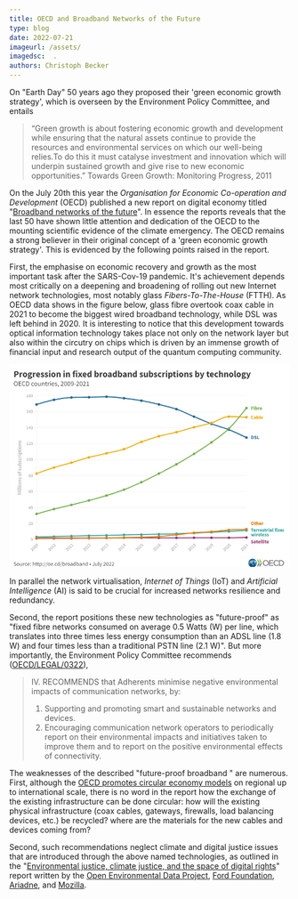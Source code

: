 ```yaml
---
title: OECD and Broadband Networks of the Future
type: blog
date: 2022-07-21
imageurl: /assets/
imagedsc:  .
authors: Christoph Becker
---
```


On "Earth Day" 50 years ago they proposed their 'green economic growth strategy', which is overseen by the Environment Policy Committee, and entails

> “Green growth is about fostering economic growth and development while ensuring that the natural assets continue to provide the resources and environmental services on which our well-being relies.To do this it must catalyse investment and innovation which will underpin sustained growth and give rise to new economic opportunities.” Towards Green Growth: Monitoring Progress, 2011

On the July 20th this year the *Organisation for Economic Co-operation and Development* (OECD) published a new report on digital economy titled "[Broadband networks of the future](https://www.oecd-ilibrary.org/science-and-technology/broadband-networks-of-the-future_755e2d0c-en)". In essence the reports reveals that the last 50 have shown little attention and dedication of the OECD to the mounting scientific evidence of the climate emergency. The OECD remains a strong believer in their original concept of a 'green economic growth strategy'. This is evidenced by the following points raised in the report.

First, the emphasise on economic recovery and growth as the most important task after the SARS-Cov-19 pandemic. It's achievement depends most critically on a deepening and broadening of rolling out new Internet network technologies, most notably glass *Fibers-To-The-House* (FTTH). As OECD data shows in the figure below, glass fibre overtook coax cable in 2021 to become the biggest wired broadband technology, while DSL was left behind in 2020. It is interesting to notice that this development towards optical information technology takes place not only on the network layer but also within the circutry on chips which is driven by an immense growth of financial input and research output of the quantum computing community.

![Communication Network in 3GPP_TSG_RAN_WG5_IOT](/assets/internet_governance/OECD_fibre.png?raw=true)

In parallel the network virtualisation, *Internet of Things* (IoT) and *Artificial Intelligence* (AI) is said to be crucial for increased networks resilience and redundancy.

Second, the report positions these new technologies as "future-proof" as "fixed fibre networks consumed on average 0.5 Watts (W) per line, which translates into three times less energy consumption than an ADSL line (1.8 W) and four times less than a traditional PSTN line (2.1 W)". But more importantly, the Environment Policy Committee recommends ([OECD/LEGAL/0322](https://legalinstruments.oecd.org/en/instruments/OECD-LEGAL-0322)),

> IV. RECOMMENDS that Adherents minimise negative environmental impacts of communication networks, by:
>   1. Supporting and promoting smart and sustainable networks and devices.
>   2. Encouraging communication network operators to periodically report on their environmental impacts and initiatives taken to improve them and to report on the positive environmental effects of connectivity.

The weaknesses of the described "future-proof broadband " are numerous. First, although the [OECD promotes circular economy models](https://www.oecd.org/env/waste/recircle.htm) on regional up to international scale, there is no word in the report how the exchange of the existing infrastructure can be done circular: how will the existing physical infrastructure (coax cables, gateways, firewalls, load balancing devices, etc.) be recycled? where are the materials for the new cables and devices coming from?

<!-- Second, the continued focus of the OECD on economic growth, no matter if linear or circular, is growing more alien from research efforts at academic institutes (such as the [Environmental Change Institute](https://www.eci.ox.ac.uk), NPOs ([Green Web Foundation](https://www.thegreenwebfoundation.org)) and countless civic organisations. -->

Second, such recommendations neglect climate and digital justice issues that are introduced through the above named technologies, as outlined in the "[Environmental justice, climate justice, and the space of digital rights](https://www.fordfoundation.org/media/7342/oedp-and-oc-enviromental_01-07-22.pdf)" report written by the [Open Environmental Data Project](https://www.openenvironmentaldata.org), [Ford Foundation](https://www.fordfoundation.org), [Ariadne](https://www.ariadne-network.eu), and [Mozilla](https://www.mozilla.org/en-US/).
